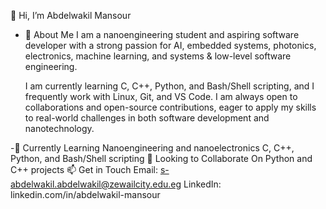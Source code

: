 👋 Hi, I’m Abdelwakil Mansour
- 👀 About Me
  I am a nanoengineering student and aspiring software developer with a strong passion for AI, embedded systems, photonics, electronics, machine learning, and systems &     low-level software engineering.

  I am currently learning C, C++, Python, and Bash/Shell scripting, and I frequently work with Linux, Git, and VS Code. I am always open to collaborations and open-source  contributions, eager to apply my skills to real-world challenges in both software development and nanotechnology.

-🌱 Currently Learning
   Nanoengineering and nanoelectronics
  C, C++, Python, and Bash/Shell scripting
💞️ Looking to Collaborate On
  Python and C++ projects
📫 Get in Touch
Email: s-abdelwakil.abdelwakil@zewailcity.edu.eg
LinkedIn: linkedin.com/in/abdelwakil-mansour

